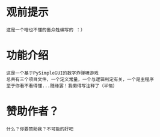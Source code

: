 # 观前提示

    这是一个啥也不懂的畜众牲编写的 ：）

# 功能介绍

    这是一个基于PySimpleGUI的数字炸弹啸游戏
    总共有三个项目文件，一个定义常量，一个与逻辑判定有关，一个是主程序
    至于你看不看得懂...随缘罢！我懒得写注释了（半恼）

# 赞助作者？

    什么？你要赞助我？不可能的好吧
